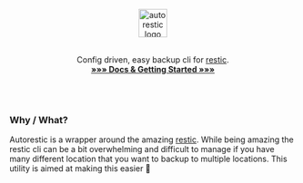 <p align="center">
  <br>
  <br>
  <br>
  <img align="center" src="https://github.com/cupcakearmy/autorestic/raw/master/.github/logo.png" height="50" alt="autorestic logo">
  <br>
  <br>
  
  <p align="center">
    Config driven, easy backup cli for <a href="https://restic.net/">restic</a>.
    <br>
    <strong><a href="https://autorestic.vercel.app/">»»» Docs & Getting Started »»»</a></strong>
  </p>
</p>

<br>
<br>

### Why / What?

Autorestic is a wrapper around the amazing [restic](https://restic.net/). While being amazing the restic cli can be a bit overwhelming and difficult to manage if you have many different location that you want to backup to multiple locations. This utility is aimed at making this easier 🙂
